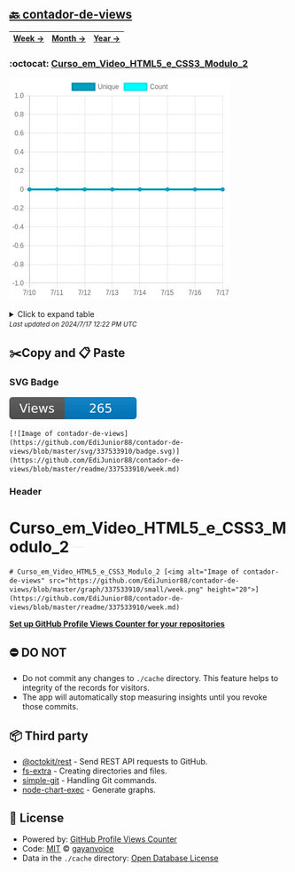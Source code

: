 ## [🔙 contador-de-views](https://github.com/EdiJunior88/contador-de-views)
| [**Week →**](https://github.com/EdiJunior88/contador-de-views/blob/master/readme/337533910/week.md) | [**Month →**](https://github.com/EdiJunior88/contador-de-views/blob/master/readme/337533910/month.md) | [**Year →**](https://github.com/EdiJunior88/contador-de-views/blob/master/readme/337533910/year.md) |
| ---- | ---- | ----- |
### :octocat: [Curso_em_Video_HTML5_e_CSS3_Modulo_2](https://github.com/EdiJunior88/Curso_em_Video_HTML5_e_CSS3_Modulo_2)
![Image of contador-de-views](https://github.com/EdiJunior88/contador-de-views/blob/master/graph/337533910/large/week.png)

<details>
	<summary>Click to expand table</summary>
	<h2>:calendar: Week Page Views Table</h2>
<table>
	<tr>
		<th>
			Last Updated
		</th>
		<th>
			Unique
		</th>
		<th>
			Count
		</th>
	</tr>
	<tr>
		<td>
			<code>2024/7/17</code>
		</td>
		<td>
			<code>0</code>
		</td>
		<td>
			<code>0</code>
		</td>
	</tr>
	<tr>
		<td>
			<code>2024/7/16</code>
		</td>
		<td>
			<code>0</code>
		</td>
		<td>
			<code>0</code>
		</td>
	</tr>
	<tr>
		<td>
			<code>2024/7/15</code>
		</td>
		<td>
			<code>0</code>
		</td>
		<td>
			<code>0</code>
		</td>
	</tr>
	<tr>
		<td>
			<code>2024/7/14</code>
		</td>
		<td>
			<code>0</code>
		</td>
		<td>
			<code>0</code>
		</td>
	</tr>
	<tr>
		<td>
			<code>2024/7/13</code>
		</td>
		<td>
			<code>0</code>
		</td>
		<td>
			<code>0</code>
		</td>
	</tr>
	<tr>
		<td>
			<code>2024/7/12</code>
		</td>
		<td>
			<code>0</code>
		</td>
		<td>
			<code>0</code>
		</td>
	</tr>
	<tr>
		<td>
			<code>2024/7/11</code>
		</td>
		<td>
			<code>0</code>
		</td>
		<td>
			<code>0</code>
		</td>
	</tr>
	<tr>
		<td>
			<code>2024/7/10</code>
		</td>
		<td>
			<code>0</code>
		</td>
		<td>
			<code>0</code>
		</td>
	</tr>
</table>

</details>
<small><i>Last updated on 2024/7/17 12:22 PM UTC</i></small>

## ✂️Copy and 📋 Paste
### SVG Badge
[![Image of contador-de-views](https://github.com/EdiJunior88/contador-de-views/blob/master/svg/337533910/badge.svg)](https://github.com/EdiJunior88/contador-de-views/blob/master/readme/337533910/week.md)
```readme
[![Image of contador-de-views](https://github.com/EdiJunior88/contador-de-views/blob/master/svg/337533910/badge.svg)](https://github.com/EdiJunior88/contador-de-views/blob/master/readme/337533910/week.md)
```
### Header
# Curso_em_Video_HTML5_e_CSS3_Modulo_2 [<img alt="Image of contador-de-views" src="https://github.com/EdiJunior88/contador-de-views/blob/master/graph/337533910/small/week.png" height="20">](https://github.com/EdiJunior88/contador-de-views/blob/master/readme/337533910/week.md)
```readme
# Curso_em_Video_HTML5_e_CSS3_Modulo_2 [<img alt="Image of contador-de-views" src="https://github.com/EdiJunior88/contador-de-views/blob/master/graph/337533910/small/week.png" height="20">](https://github.com/EdiJunior88/contador-de-views/blob/master/readme/337533910/week.md)
```
[**Set up GitHub Profile Views Counter for your repositories**](https://github.com/gayanvoice/github-profile-views-counter)
## ⛔ DO NOT
- Do not commit any changes to `./cache` directory. This feature helps to integrity of the records for visitors.
- The app will automatically stop measuring insights until you revoke those commits.
## 📦 Third party

- [@octokit/rest](https://www.npmjs.com/package/@octokit/rest) - Send REST API requests to GitHub.
- [fs-extra](https://www.npmjs.com/package/fs-extra) - Creating directories and files.
- [simple-git](https://www.npmjs.com/package/simple-git) - Handling Git commands.
- [node-chart-exec](https://www.npmjs.com/package/node-chart-exec) - Generate graphs.
## 📄 License
- Powered by: [GitHub Profile Views Counter](https://github.com/gayanvoice/github-profile-views-counter)
- Code: [MIT](./LICENSE) © [gayanvoice](https://github.com/gayanvoice/github-profile-views-counter)
- Data in the `./cache` directory: [Open Database License](https://opendatacommons.org/licenses/odbl/1-0/)